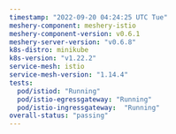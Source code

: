 ```yaml
---
timestamp: "2022-09-20 04:24:25 UTC Tue"
meshery-component: meshery-istio
meshery-component-version: v0.6.1
meshery-server-version: "v0.6.8"
k8s-distro: minikube
k8s-version: "v1.22.2"
service-mesh: istio
service-mesh-version: "1.14.4"
tests:
  pod/istiod: "Running"
  pod/istio-egressgateway: "Running"
  pod/istio-ingressgateway:  "Running"
overall-status: "passing"
---
```

